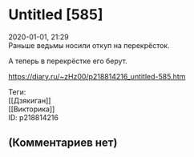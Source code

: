 Untitled [585]
==============

  
2020-01-01, 21:29  
 Раньше ведьмы носили откуп на перекрёсток.   
   
 А теперь в перекрёстке его берут.   
  
<https://diary.ru/~zHz00/p218814216_untitled-585.htm>  
  
Теги:  
[[Дзякиган]]  
[[Викторика]]  
ID: p218814216  


(Комментариев нет)
------------------
